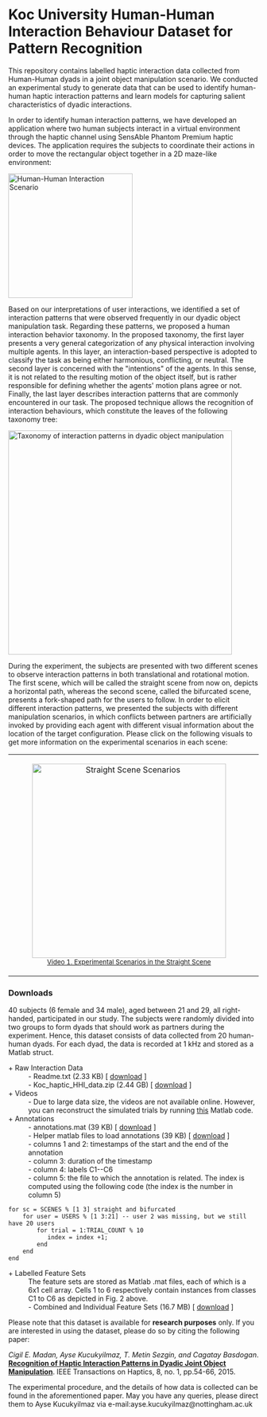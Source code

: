 # Koc University Human-Human Interaction Behaviour Dataset for Pattern Recognition

This repository contains labelled haptic interaction data collected from Human-Human dyads in a joint object manipulation scenario. We conducted an experimental study to generate data that can be used to identify human-human haptic interaction patterns and learn models for capturing salient characteristics of dyadic interactions.

In order to identify human interaction patterns, we have developed an application where two human subjects interact in a virtual environment through the haptic channel using SensAble Phantom Premium haptic devices. The application requires the subjects to coordinate their actions in order to move the rectangular object together in a 2D maze-like environment:

<img src="https://github.com/aysekyz/HHIBehaviorDataset/blob/master/media/setup.png" height="250" alt="Human-Human Interaction Scenario">

Based on our interpretations of user interactions, we identified a set of interaction patterns that were observed frequently in our dyadic object manipulation task. Regarding these patterns, we proposed a human interaction behavior taxonomy. In the proposed taxonomy, the first layer presents a very general categorization of any physical interaction involving multiple agents. In this layer, an interaction-based perspective is adopted to classify the task as being either harmonious, conflicting, or neutral. The second layer is concerned with the "intentions" of the agents. In this sense, it is not related to the resulting motion of the object itself, but is rather responsible for defining whether the agents' motion plans agree or not. Finally, the last layer describes interaction patterns that are commonly encountered in our task. The proposed technique allows the recognition of interaction behaviours, which constitute the leaves of the following taxonomy tree:

<img src="https://github.com/aysekyz/HHIBehaviorDataset/blob/master/media/taxonomy.png" alt="Taxonomy of interaction patterns in dyadic object manipulation" width= "450pt">

During the experiment, the subjects are presented with two different scenes to observe interaction patterns in both translational and rotational motion. The first scene, which will be called the straight scene from now on, depicts a horizontal path, whereas the second scene, called the bifurcated scene, presents a fork-shaped path for the users to follow. In order to elicit different interaction patterns, we presented the subjects with different manipulation scenarios, in which conflicts between partners are artificially invoked by providing each agent with different visual information about the location of the target configuration. Please click on the following visuals to get more information on the experimental scenarios in each scene:

<p>
<center>
<table>
<tr>
<td>
<figure>
<center>
 <a href="https://github.com/aysekyz/HHIBehaviorDataset/blob/master/media/Experimental_Conditions_Straight_Scene.mp4" target="_blank">
 <img width= "390pt" src="https://github.com/aysekyz/HHIBehaviorDataset/blob/master/media/straightScene.png" alt="Straight Scene Scenarios">
 <br><font size=-1><figcaption>Video 1. Experimental Scenarios in the Straight Scene</figcaption></font>
 </a>
</center>
</figure>
</td>

<td>
<figure>
<center>
 <a href="https://github.com/aysekyz/HHIBehaviorDataset/blob/master/media/Experimental_Conditions_Bifurcated_Scene.mp4" target="_blank">
 <img width= "390pt" src="https://github.com/aysekyz/HHIBehaviorDataset/blob/master/media/bifurcatedScene.png" alt="Bifurcated Scene Scenarios">
 <br><font size=-1><figcaption>Video 2. Experimental Scenarios in the Bifurcated Scene</figcaption></font>
 </a>
</center>
</figure>
</td>
</tr>
</table>
</center>

</p>

### Downloads
40 subjects (6 female and 34 male), aged between 21 and 29, all right-handed, participated in our study. The subjects were randomly divided into two groups to form dyads that should work as partners during the experiment. Hence, this dataset consists of data collected from 20 human-human dyads. For each dyad, the data is recorded at 1 kHz and stored as a Matlab struct.

<dl>
<dt>+ Raw Interaction Data </dt>
	<dd>- Readme.txt (2.33 KB) [ <a href="https://github.com/aysekyz/HHIBehaviorDataset/blob/master/data/README.txt" target="_blank">download</a> ] </dd>
    <dd>- Koc_haptic_HHI_data.zip (2.44 GB) [ <a href="https://www.dropbox.com/s/zaq3z7l609va9li/Koc_haptic_HHI_data.zip?dl=0" target="_blank">download</a> ] </dd>
<dt>+ Videos</dt>
    <dd>- Due to large data size, the videos are not available online. However, you can reconstruct the simulated trials by running <a href="https://github.com/aysekyz/HHIBehaviorDataset/blob/master/data/simulateTrials.zip">this</a> Matlab code. </dd>
    
<dt>+ Annotations 
    <dd>- annotations.mat (39 KB) [ <a href="https://github.com/aysekyz/HHIBehaviorDataset/blob/master/data/annotations.mat" target="_blank">download</a> ]</dd>
    <dd>- Helper matlab files to load annotations (39 KB) [ <a href="https://github.com/aysekyz/HHIBehaviorDataset/blob/master/data/loadAnnotations.zip" target="_blank">download</a> ]</dd>
    <dd>- columns 1 and 2: timestamps of the start and the end of the annotation</dd>
    <dd>- column 3: duration of the timestamp</dd>
    <dd>- column 4: labels C1--C6</dd>
    <dd>- column 5: the file to which the annotation is related. The index is computed using the following code (the index is the number in column 5)</dd>

```
for sc = SCENES % [1 3] straight and bifurcated
    for user = USERS % [1 3:21] -- user 2 was missing, but we still have 20 users 
        for trial = 1:TRIAL_COUNT % 10
           index = index +1;
        end
    end
end
```

<dd></dd>
</dt> 

<dt>+ Labelled Feature Sets</dt> 
	<dd>The feature sets are stored as Matlab .mat files, each of which is a 6x1 cell array. Cells 1 to 6 respectively contain instances from classes C1 to C6 as depicted in Fig. 2 above.</dd>
        <dd>- Combined and Individual Feature Sets (16.7 MB) [ <a href="https://github.com/aysekyz/HHIBehaviorDataset/blob/master/data/featureSets.zip" target="_blank">download</a> ] </dd>
</dl>
</p>

<p>
Please note that this dataset is available 
for <b>research purposes</b> only. 
If you are interested in using the dataset, please do so 
by citing the following paper:

<p>
<em>Cigil E. Madan, Ayse Kucukyilmaz, T. Metin Sezgin, and Cagatay Basdogan</em>. <strong><a href="https://nottingham-repository.worktribe.com/index.php/output/4040487/recognition-of-haptic-interaction-patterns-in-dyadic-joint-object-manipulation" target="_blank">Recognition of 
Haptic Interaction Patterns in Dyadic Joint Object Manipulation</a></strong>. IEEE Transactions on Haptics, 8, no. 1, pp.54-66, 2015.
</p>  
     		 
<p>
The experimental procedure, and the details of how data is collected can be found in the 
aforementioned paper. May you have any queries, please direct them to 
Ayse Kucukyilmaz via e-mail:ayse.kucukyilmaz@nottingham.ac.uk
</p>
